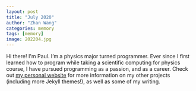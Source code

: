 ```yaml
---
layout: post
title: "July 2020"
author: "Zhan Wang"
categories: memory
tags: [memory]
image: 202204.jpg
---
```


Hi there! I'm Paul. I’m a physics major turned programmer. Ever since I first learned how to program while taking a scientific computing for physics course, I have pursued programming as a passion, and as a career. Check out [my personal website](https://www.lenpaul.com/) for more information on my other projects (including more Jekyll themes!), as well as some of my writing.
